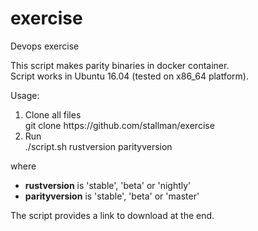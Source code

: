 # exercise

Devops exercise

This script makes parity binaries in docker container.<br/>
Script works in Ubuntu 16.04 (tested on x86_64 platform).

Usage: <br/>
<ol>
<li>Clone all files <br/>
   git clone https://github.com/stallman/exercise
  </li>
<li> Run <br/>
  ./script.sh rustversion parityversion
</li>
</ol>
where 

<ul>
<li><b>rustversion</b> is 'stable', 'beta' or 'nightly'</li>
<li><b>parityversion</b> is 'stable', 'beta' or 'master'</li>
</ul>


The script provides a link to download at the end.
